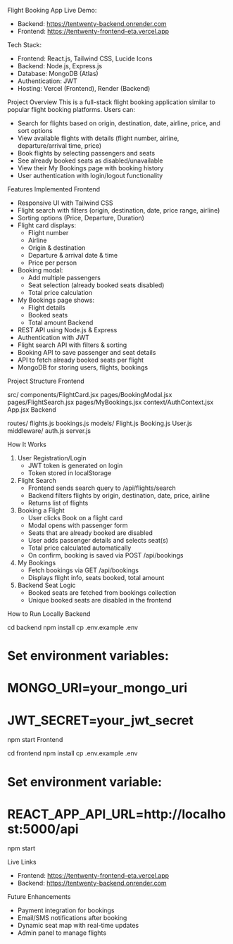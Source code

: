 Flight Booking App
Live Demo:
* Backend: https://tentwenty-backend.onrender.com
* Frontend: https://tentwenty-frontend-eta.vercel.app

Tech Stack:
* Frontend: React.js, Tailwind CSS, Lucide Icons
* Backend: Node.js, Express.js
* Database: MongoDB (Atlas)
* Authentication: JWT
* Hosting: Vercel (Frontend), Render (Backend)

Project Overview
This is a full-stack flight booking application similar to popular flight booking platforms. Users can:
* Search for flights based on origin, destination, date, airline, price, and sort options
* View available flights with details (flight number, airline, departure/arrival time, price)
* Book flights by selecting passengers and seats
* See already booked seats as disabled/unavailable
* View their My Bookings page with booking history
* User authentication with login/logout functionality

Features Implemented
Frontend
* Responsive UI with Tailwind CSS
* Flight search with filters (origin, destination, date, price range, airline)
* Sorting options (Price, Departure, Duration)
* Flight card displays:
    * Flight number
    * Airline
    * Origin & destination
    * Departure & arrival date & time
    * Price per person
* Booking modal:
    * Add multiple passengers
    * Seat selection (already booked seats disabled)
    * Total price calculation
* My Bookings page shows:
    * Flight details
    * Booked seats
    * Total amount
Backend
* REST API using Node.js & Express
* Authentication with JWT
* Flight search API with filters & sorting
* Booking API to save passenger and seat details
* API to fetch already booked seats per flight
* MongoDB for storing users, flights, bookings

Project Structure
Frontend

src/
  components/FlightCard.jsx
  pages/BookingModal.jsx
  pages/FlightSearch.jsx
  pages/MyBookings.jsx
  context/AuthContext.jsx
  App.jsx
Backend

routes/
  flights.js
  bookings.js
models/
  Flight.js
  Booking.js
  User.js
middleware/
  auth.js
server.js

How It Works
1. User Registration/Login
    * JWT token is generated on login
    * Token stored in localStorage
2. Flight Search
    * Frontend sends search query to /api/flights/search
    * Backend filters flights by origin, destination, date, price, airline
    * Returns list of flights
3. Booking a Flight
    * User clicks Book on a flight card
    * Modal opens with passenger form
    * Seats that are already booked are disabled
    * User adds passenger details and selects seat(s)
    * Total price calculated automatically
    * On confirm, booking is saved via POST /api/bookings
4. My Bookings
    * Fetch bookings via GET /api/bookings
    * Displays flight info, seats booked, total amount
5. Backend Seat Logic
    * Booked seats are fetched from bookings collection
    * Unique booked seats are disabled in the frontend

How to Run Locally
Backend

cd backend
npm install
cp .env.example .env
# Set environment variables:
# MONGO_URI=your_mongo_uri
# JWT_SECRET=your_jwt_secret
npm start
Frontend

cd frontend
npm install
cp .env.example .env
# Set environment variable:
# REACT_APP_API_URL=http://localhost:5000/api
npm start

Live Links
* Frontend: https://tentwenty-frontend-eta.vercel.app
* Backend: https://tentwenty-backend.onrender.com

Future Enhancements
* Payment integration for bookings
* Email/SMS notifications after booking
* Dynamic seat map with real-time updates
* Admin panel to manage flights
